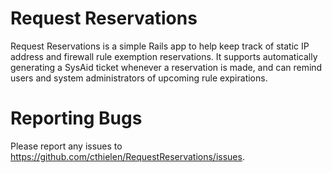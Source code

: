 Request Reservations
====================
Request Reservations is a simple Rails app to help keep track of static IP
address and firewall rule exemption reservations. It supports automatically
generating a SysAid ticket whenever a reservation is made, and can remind
users and system administrators of upcoming rule expirations.

Reporting Bugs
==============
Please report any issues to
https://github.com/cthielen/RequestReservations/issues.
